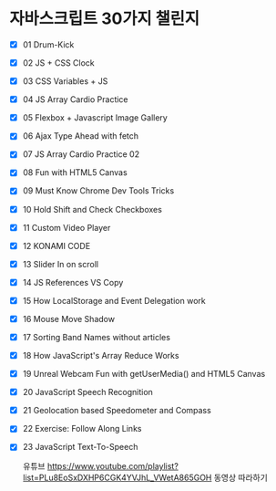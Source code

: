 # 자바스크립트 30가지 챌린지

- [x] 01 Drum-Kick
- [x] 02 JS + CSS Clock
- [x] 03 CSS Variables + JS
- [x] 04 JS Array Cardio Practice
- [x] 05 Flexbox + Javascript Image Gallery
- [x] 06 Ajax Type Ahead with fetch
- [x] 07 JS Array Cardio Practice 02
- [x] 08 Fun with HTML5 Canvas
- [x] 09 Must Know Chrome Dev Tools Tricks
- [x] 10 Hold Shift and Check Checkboxes
- [x] 11 Custom Video Player
- [x] 12 KONAMI CODE
- [x] 13 Slider In on scroll
- [x] 14 JS References VS Copy
- [x] 15 How LocalStorage and Event Delegation work
- [x] 16 Mouse Move Shadow
- [x] 17 Sorting Band Names without articles
- [x] 18 How JavaScript's Array Reduce Works
- [x] 19 Unreal Webcam Fun with getUserMedia() and HTML5 Canvas
- [x] 20 JavaScript Speech Recognition
- [x] 21 Geolocation based Speedometer and Compass
- [x] 22 Exercise: Follow Along Links
- [x] 23 JavaScript Text-To-Speech

  유튜브 https://www.youtube.com/playlist?list=PLu8EoSxDXHP6CGK4YVJhL_VWetA865GOH 동영상 따라하기
